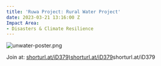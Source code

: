 ```yaml
---
title: 'Ruwa Project: Rural Water Project'
date: 2023-03-21 13:16:00 Z
Impact Area:
- Disasters & Climate Resilience
---
```


![unwater-poster.png](/uploads/unwater-poster.png)

Join at: [shorturl.at/iD379)shorturl.at/iD379](https://shorturl.at/iD379)shorturl.at/iD379 
